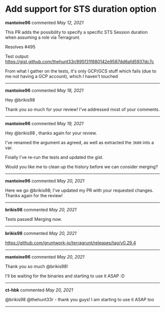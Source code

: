 # Add support for STS duration option

**mantoine96** commented *May 12, 2021*

This PR adds the possibility to specify a specific STS Session duration when assuming a role via Terragrunt.

Resolves #495

Test output: https://gist.github.com/thehunt33r/895f31f880142e9587dd6afd5937dc7c

From what I gather on the tests, it's only GCP/GCS stuff which fails (due to me not having a GCP account), which I haven't touched 
<br />
***


**mantoine96** commented *May 18, 2021*

Hey @brikis98 

Thank you so much for your review! I've addressed most of your comments. 
***

**mantoine96** commented *May 19, 2021*

Hey @brikis98 , thanks again for your review. 

I've renamed the argument as agreed, as well as extracted the `3600` into a var.

Finally I've re-run the tests and updated the gist. 

Would you like me to clean up the history before we can consider merging?
***

**mantoine96** commented *May 20, 2021*

Here we go @brikis98; I've updated my PR with your requested changes. Thanks again for the review!
***

**brikis98** commented *May 20, 2021*

Tests passed! Merging now.
***

**brikis98** commented *May 20, 2021*

https://github.com/gruntwork-io/terragrunt/releases/tag/v0.29.4
***

**mantoine96** commented *May 20, 2021*

Thank you so much @brikis98!

I'll be waiting for the binaries and starting to use it ASAP :D
***

**ct-hbk** commented *May 20, 2021*

@brikis98 @thehunt33r - thank you guys! I am starting to use it ASAP too
***

